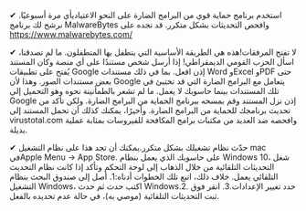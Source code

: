 


✔ استخدم برنامج حماية قوي من البرامج الضارة على النحو الاعتياديأي مرة أسبوعيًا. نرشح لك برنامج MalwareBytes وافحص التحديثات بشكل متكرر. قد تجده على  https://www.malwarebytes.com/

✔ لا تفتح المرفقات!هذه هي الطريقة الأساسية التي يتطفل بها المتطفلون. ما لم تصدقنا، اسأل الحزب القومي الديمقراطي!  إذا أرسل شخص مستندًا على أي منصة وكان المستند يُفتح على تطبيقات Google إذن افعل. بما في ذلك مستندات Word وExcel وPDF حتى بعض مستندات الصور. وهذا لأن Google يتعامل مع البرامج الضارة التي قد تختبئ في تلك المستندات بينما حاسوبك لا يعمل. ما لم تشعر بالطمأنينة نحوه وهو التحميل إلى Google إذن نزل المستند وقم بمسحه ببرنامج الحماية من البرامج الضارة. ولكن تأكد من تحديث برنامجك للحماية من البرامج الضارة. وأخيرًا، يمكنك كذلك أن تحمل المستند إلى virustotal.com وافحصه ضد العديد من مكتبات برامج المكافحة للفيروسات بمثابة عملية بديلة.

✔ حدّث نظام تشغيلك بشكل متكرر.يمكنك أن تجد هذا على نظام التشغيل mac فيApple Menu → App Store. على حاسوبك الذي يعمل بنظام Windows 10، شغل التحديثات التلقائية من خلال الذهاب إلى لوحة التحكم وتأكد إذا كانت نظام التحديث التلقائي يعمل. خلاف ذلك، اتبع تلك الخطوات أدناه:1. أصل إلى صندوق البحث بنظام التشغيل Windows، اكتب حدث ثم حدث Windows.2. حدد تغيير الإعدادات.3. انقر فوق ثبت التحديثات التلقائية (موصي به)، في حالة عدم تحديده بالفعل.